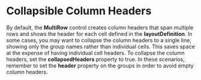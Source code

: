Collapsible Column Headers
==========================

By default, the **MultiRow** control creates column headers that span multiple rows and shows the header for each cell defined in the **layoutDefinition**. In some cases, you may want to collapse the column headers to a single line, showing only the group names rather than individual cells. This saves space at the expense of having individual cell headers. To collapse the column headers, set the **collapsedHeaders** property to true. In these scenarios, remember to set the **header** property on the groups in order to avoid empty column headers.